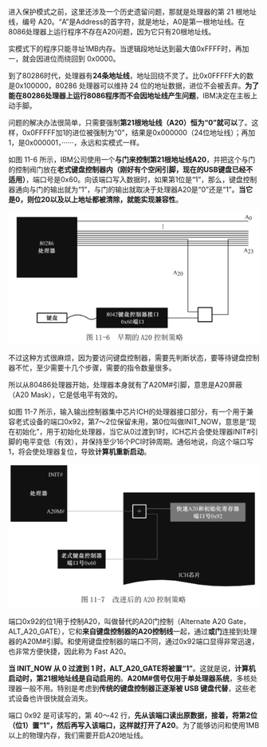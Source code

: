 进入保护模式之前，这里还涉及一个历史遗留问题，那就是处理器的第 21 根地址线，编号 A20。“A”是Address的首字符，就是地址，A0是第一根地址线。在8086处理器上运行程序不存在A20问题，因为它只有20根地址线。

实模式下的程序只能寻址1MB内存。当逻辑段地址达到最大值0xFFFF时，再加一，就会因进位而绕回到 0x0000。

到了80286时代，处理器有**24条地址线**，地址回绕不灵了。比0x0FFFFF大的数是0x100000，80286 处理器可以维持 24 位的地址数据，进位不会被丢弃。**为了能在80286处理器上运行8086程序而不会因地址线产生问题**，IBM决定在主板上动手脚。

问题的解决办法很简单，只需要强制**第21根地址线（A20）恒为“0”就可以**了。这样，0x0FFFFF加1的进位被强制为“0”，结果是0x000000（24位地址线）；再加1，是0x000001，······，永远和实模式一样。

如图 11-6 所示，IBM公司使用一个**与门来控制第21根地址线A20**，并把这个与门的控制阀门放在**老式键盘控制器内（刚好有个空闲引脚，现在的USB键盘已经不适用）**，端口号是0x60。向该端口写入数据时，如果第1位是“1”，那么，键盘控制器通向与门的输出就为“1”，与门的输出就取决于处理器A20是“0”还是“1”。**当它是0，则位20以及以上地址都被清除，就能实现兼容性**。

![config](images/12.png)

不过这种方式很麻烦，因为要访问键盘控制器，需要先判断状态，要等待键盘控制器不忙，至少需要十几个步骤，需要的指令数量很多。

所以从80486处理器开始，处理器本身就有了A20M#引脚，意思是A20屏蔽（A20 Mask），它是低电平有效的。

如图 11-7 所示，输入输出控制器集中芯片ICH的处理器接口部分，有一个用于兼容老式设备的端口0x92，第7～2位保留未用，第0位叫做INIT\_NOW，意思是“现在初始化”，用于初始化处理器，当它从0过渡到1时，ICH芯片会使处理器INIT#引脚的电平变低（有效），并保持至少16个PCI时钟周期。通俗地说，向这个端口写1，将会使处理器复位，导致**计算机重新启动**。

![config](images/8.png)

端口0x92的位1用于控制A20，叫做替代的A20门控制（Alternate A20 Gate，ALT\_A20\_GATE），它和**来自键盘控制器的A20控制线**一起，通过**或门**连接到处理器的A20M#引脚。和使用键盘控制器的端口不同，通过0x92端口显得非常迅速，也非常方便快捷，因此称为 Fast A20。

**当 INIT\_NOW 从 0 过渡到 1 时，ALT\_A20\_GATE将被置“1”**。这就是说，**计算机启动时，第21根地址线是自动启用的**。**A20M#信号仅用于单处理器系统**，多核处理器一般不用。特别是考虑到**传统的键盘控制器正逐渐被 USB 键盘代替**，这些老式设备也许很快就会消失。

端口 0x92 是可读写的，第 40～42 行，**先从该端口读出原数据，接着，将第2位（位1）置“1”，然后再写入该端口，这样就打开了A20**。为了能够访问和使用1MB以上的物理内存，我们需要开启A20地址线。